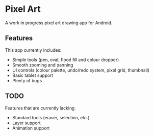 Pixel Art
========
A work in progress pixel art drawing app for Android.

Features
--------
This app currently includes:
 * Simple tools (pen, oval, flood fill and colour dropper)
 * Smooth zooming and panning
 * UI controls (colour palette, undo/redo system, pixel grid, thumbnail)
 * Basic tablet support
 * Plenty of bugs

TODO
----
Features that are currently lacking:
 * Standard tools (eraser, selection, etc.)
 * Layer support
 * Animation support